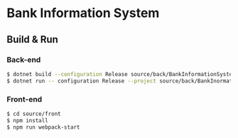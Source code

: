 # Bank Information System

## Build & Run

### Back-end
```sh
$ dotnet build --configuration Release source/back/BankInformationSystem.sln
$ dotnet run -- configuration Release --project source/back/BankInormationSystem/BankInformationSystem.csproj
```
### Front-end
```sh
$ cd source/front
$ npm install
$ npm run webpack-start
```
